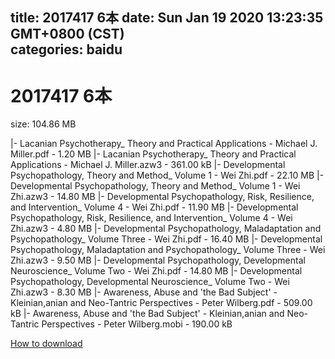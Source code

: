 
title: 2017417 6本
date: Sun Jan 19 2020 13:23:35 GMT+0800 (CST)    
categories: baidu
---

# 2017417 6本
size: 104.86 MB
 
 
|- Lacanian Psychotherapy_ Theory and Practical Applications - Michael J. Miller.pdf - 1.20 MB
|- Lacanian Psychotherapy_ Theory and Practical Applications - Michael J. Miller.azw3 - 361.00 kB
|- Developmental Psychopathology, Theory and Method_ Volume 1 - Wei Zhi.pdf - 22.10 MB
|- Developmental Psychopathology, Theory and Method_ Volume 1 - Wei Zhi.azw3 - 14.80 MB
|- Developmental Psychopathology, Risk, Resilience, and Intervention_ Volume 4 - Wei Zhi.pdf - 11.90 MB
|- Developmental Psychopathology, Risk, Resilience, and Intervention_ Volume 4 - Wei Zhi.azw3 - 4.80 MB
|- Developmental Psychopathology, Maladaptation and Psychopathology_ Volume Three - Wei Zhi.pdf - 16.40 MB
|- Developmental Psychopathology, Maladaptation and Psychopathology_ Volume Three - Wei Zhi.azw3 - 9.50 MB
|- Developmental Psychopathology, Developmental Neuroscience_ Volume Two - Wei Zhi.pdf - 14.80 MB
|- Developmental Psychopathology, Developmental Neuroscience_ Volume Two - Wei Zhi.azw3 - 8.30 MB
|- Awareness, Abuse and 'the Bad Subject' - Kleinian,anian and Neo-Tantric Perspectives - Peter Wilberg.pdf - 509.00 kB
|- Awareness, Abuse and 'the Bad Subject' - Kleinian,anian and Neo-Tantric Perspectives - Peter Wilberg.mobi - 190.00 kB

[How to download](https://bpcam.bemobtrk.com/go/2ceec3aa-1ca2-46d6-b9ff-aaa5c184517c?jno=359)